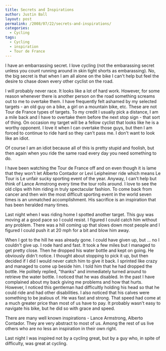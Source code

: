 ```yaml
---
title: Secrets and Inspirations
author: Justin Ball
layout: post
permalink: /2008/07/22/secrets-and-inspirations/
categories:
  - Cycling
tags:
  - Cycling
  - inspiration
  - Tour de France
---
```

I have an embarrassing secret. I love cycling (not the embarassing secret unless you count running around in skin tight shorts as embarassing). No, the big secret is that when I am all alone on the bike I can't help but feel the desire to chase down every other cyclist on the road.

I will probably never race. It looks like a lot of hard work. However, for some reason whenever there is another person on the road something screams out to me to overtake them. I have frequently felt ashamed by my selected targets - an old guy on a bike, a girl on a mountain bike, etc. These are not Tour de France types of targets. To my credit I usually pick a distance, I am a mile back and I have to overtake them before the next stop sign - that sort of thing. On occasion my target will be a fellow cyclist that looks like he is a worthy opponent. I love it when I can overtake those guys, but then I am forced to continue to ride hard so they can't pass me. I don't want to look like an idiot.

Of course I am an idiot because all of this is pretty stupid and foolish, but then again when you ride the same road every day you need something to do.

I have been watching the Tour de France off and on even though it is lame that they won't let Alberto Contador or Levi Leipheimer ride which means Le Tour is Le unfair sucky sporting event of the year. Anyway, I can't help but think of Lance Armstrong every time the tour rolls around. I love to see the old clips with him riding in truly spectacular fashion. To come back from cancer and then win the most difficult sporting event in the world seven times is an unmatched accomplishment. His sacrifice is an inspiration that has been heralded many times.

Last night when I was riding home I spotted another target. This guy was moving at a good pace so I could resist. I figured I could catch him without any problem. There was a hill coming up that slows down most people and I figured I could push it at 20 mph for a bit and blow him away.

When I got to the hill he was already gone. I could have given up, but ... no I couldn't give up. I rode hard and fast. It took a few miles but I managed to get pretty close. Then he dropped his water bottle and kept on going. He obviously didn't notice. I thought about stopping to pick it up, but then decided if I did I would never catch him to give it back. I sprinted like crazy and managed to come up beside him. I told him that he had dropped the bottle. He politely replied, "thanks" and immediately turned around to retrieve the water bottle. I noticed that he was disabled. In the past I have complained about my back giving me problems and how that hurts. However, I noticed this gentleman had difficultly holding his head so that he could ride and had other disabilities. I also noticed that his calves were something to be jealous of. He was fast and strong. That speed had come at a much greater price than most of us have to pay. It probably wasn't easy to navigate his bike, but he did so with grace and speed.

There are many well known inspirations - Lance Armstrong, Alberto Contador. They are very abstract to most of us. Among the rest of us live others who are no less an inspiration in their own right.

Last night I was inspired not by a cycling great, but by a guy who, in spite of difficulty, was great at cycling.